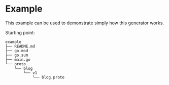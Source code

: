 # Example 

This example can be used to demonstrate simply how this generator works.

Starting point:

```shell
example
├── README.md
├── go.mod
├── go.sum
├── main.go
└── proto
    └── blog
        └── v1
            └── blog.proto
```